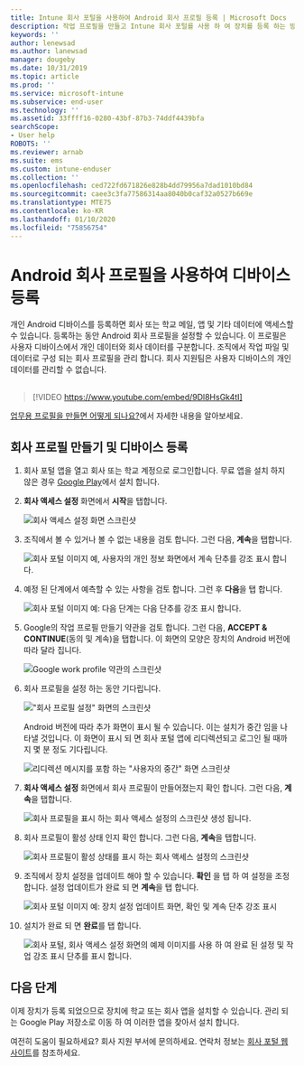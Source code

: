 ```yaml
---
title: Intune 회사 포털을 사용하여 Android 회사 프로필 등록 | Microsoft Docs
description: 작업 프로필을 만들고 Intune 회사 포털를 사용 하 여 장치를 등록 하는 방법입니다.
keywords: ''
author: lenewsad
ms.author: lanewsad
manager: dougeby
ms.date: 10/31/2019
ms.topic: article
ms.prod: ''
ms.service: microsoft-intune
ms.subservice: end-user
ms.technology: ''
ms.assetid: 33ffff16-0280-43bf-87b3-74ddf4439bfa
searchScope:
- User help
ROBOTS: ''
ms.reviewer: arnab
ms.suite: ems
ms.custom: intune-enduser
ms.collection: ''
ms.openlocfilehash: ced722fd671826e828b4dd79956a7dad1010bd84
ms.sourcegitcommit: caee3c3fa77586314aa8040b0caf32a0527b669e
ms.translationtype: MTE75
ms.contentlocale: ko-KR
ms.lasthandoff: 01/10/2020
ms.locfileid: "75856754"
---
```

# <a name="enroll-device-with-android-work-profile"></a>Android 회사 프로필을 사용하여 디바이스 등록

개인 Android 디바이스를 등록하면 회사 또는 학교 메일, 앱 및 기타 데이터에 액세스할 수 있습니다. 등록하는 동안 Android 회사 프로필을 설정할 수 있습니다. 이 프로필은 사용자 디바이스에서 개인 데이터와 회사 데이터를 구분합니다. 조직에서 작업 파일 및 데이터로 구성 되는 회사 프로필을 관리 합니다. 회사 지원팀은 사용자 디바이스의 개인 데이터를 관리할 수 없습니다.  
</br>
> [!VIDEO https://www.youtube.com/embed/9Dl8HsGk4tI]

[업무용 프로필을 만들면 어떻게 되나요?](what-happens-when-you-create-a-work-profile-android.md)에서 자세한 내용을 알아보세요.

## <a name="create-work-profile-and-enroll-device"></a>회사 프로필 만들기 및 디바이스 등록

1. 회사 포털 앱을 열고 회사 또는 학교 계정으로 로그인합니다. 무료 앱을 설치 하지 않은 경우 [Google Play](https://play.google.com/store/apps/details?id=com.microsoft.windowsintune.companyportal)에서 설치 합니다.  

2. **회사 액세스 설정** 화면에서 **시작**을 탭합니다.  

    ![회사 액세스 설정 화면 스크린샷](./media/access-setup-work-profile-1911.png)  

3. 조직에서 볼 수 있거나 볼 수 없는 내용을 검토 합니다. 그런 다음, **계속**을 탭합니다. 

    ![회사 포털 이미지 예, 사용자의 개인 정보 화면에서 계속 단추를 강조 표시 합니다.](./media/android-privacy-screen-1911.png)  
4. 예정 된 단계에서 예측할 수 있는 사항을 검토 합니다. 그런 후 **다음**을 탭 합니다.  

    ![회사 포털 이미지 예: 다음 단계는 다음 단추를 강조 표시 합니다.](./media/android-wp-04-1908.png)  

5. Google의 작업 프로필 만들기 약관을 검토 합니다. 그런 다음, **ACCEPT & CONTINUE**(동의 및 계속)을 탭합니다. 이 화면의 모양은 장치의 Android 버전에 따라 달라 집니다. 

    ![Google work profile 약관의 스크린샷](./media/android-wp-05-1908.png)  

6. 회사 프로필을 설정 하는 동안 기다립니다.  

    !["회사 프로필 설정" 화면의 스크린샷](./media/android-wp-05a-1908.png)  

   Android 버전에 따라 추가 화면이 표시 될 수 있습니다. 이는 설치가 중간 임을 나타낼 것입니다. 이 화면이 표시 되 면 회사 포털 앱에 리디렉션되고 로그인 될 때까지 몇 분 정도 기다립니다.  

    ![리디렉션 메시지를 포함 하는 "사용자의 중간" 화면 스크린샷](./media/android-wp-05b-1908.png)  

7. **회사 액세스 설정** 화면에서 회사 프로필이 만들어졌는지 확인 합니다. 그런 다음, **계속**을 탭합니다.  

    ![회사 프로필을 표시 하는 회사 액세스 설정의 스크린샷 생성 됩니다.](./media/work-profile-complete-1911.png)  

8. 회사 프로필이 활성 상태 인지 확인 합니다. 그런 다음, **계속**을 탭합니다. 

    ![회사 프로필이 활성 상태를 표시 하는 회사 액세스 설정의 스크린샷](./media/work-profile-active-1911.png)  

9. 조직에서 장치 설정을 업데이트 해야 할 수 있습니다. **확인** 을 탭 하 여 설정을 조정 합니다. 설정 업데이트가 완료 되 면 **계속**을 탭 합니다.    

    ![회사 포털 이미지 예: 장치 설정 업데이트 화면, 확인 및 계속 단추 강조 표시](./media/resolve-settings-1911.png) 


10. 설치가 완료 되 면 **완료**를 탭 합니다.  

    ![회사 포털, 회사 액세스 설정 화면의 예제 이미지를 사용 하 여 완료 된 설정 및 작업 강조 표시 단추를 표시 합니다.](./media/work-profile-done-1911.png)  


## <a name="next-steps"></a>다음 단계  

이제 장치가 등록 되었으므로 장치에 학교 또는 회사 앱을 설치할 수 있습니다. 관리 되는 Google Play 저장소로 이동 하 여 이러한 앱을 찾아서 설치 합니다. 

여전히 도움이 필요하세요? 회사 지원 부서에 문의하세요. 연락처 정보는 [회사 포털 웹 사이트](https://go.microsoft.com/fwlink/?linkid=2010980)를 참조하세요.
